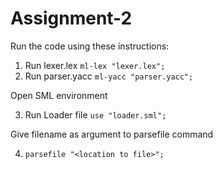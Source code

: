 # Assignment-2

Run the code using these instructions:

1. Run lexer.lex `ml-lex "lexer.lex";`
2. Run parser.yacc `ml-yacc "parser.yacc";`

Open SML environment

3. Run Loader file `use "loader.sml";`

Give filename as argument to parsefile command

4. `parsefile "<location to file>";`